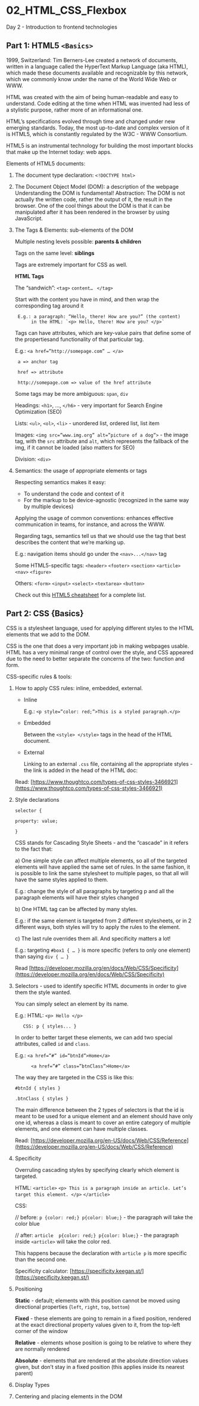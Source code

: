# 02_HTML_CSS_Flexbox
Day 2 - Introduction to frontend technologies



## Part 1: HTML5  `<Basics>`

1999, Switzerland: Tim Berners-Lee created a network of documents, written in a language called the HyperText Markup Language (aka HTML), which made these documents available and recognizable by this network, which we commonly know under the name of the World Wide Web or WWW.

HTML was created with the aim of being human-readable and easy to understand.
Code editing at the time when HTML was invented had less of a stylistic purpose, rather more of an informational one.

HTML’s specifications evolved through time and changed under new emerging standards. Today, the most up-to-date and complex version of it is HTML5, which is constantly regulated by the W3C - WWW Consortium.

HTML5 is an instrumental technology for building the most important blocks that make up the Internet today: web apps.

Elements of HTML5 documents:

1. The document type declaration: `<!DOCTYPE html>` 

2. The Document Object Model (DOM): a description of the webpage 
  Understanding the DOM is fundamental!
  Abstraction: The DOM is not actually the written code, rather the output of it, the result in the browser.
  One of the cool things about the DOM is that it can be manipulated after it has been rendered in the browser by using JavaScript.

3. The Tags & Elements: sub-elements of the DOM

	Multiple nesting levels possible: **parents & children**

	Tags on the same level: **siblings**



	Tags are extremely important for CSS as well.

	**HTML Tags**

	The “sandwich”:
	  `<tag>`
		 `content… `
	  `</tag>`

	Start with the content you have in mind, and then wrap the corresponding tag around it

		E.g.: a paragraph: “Hello, there! How are you?” (the content)
			 in the HTML: `<p> Hello, there! How are you? </p>`

	Tags can have attributes, which are key-value pairs that define some of the propertiesand functionality of that particular tag.

	E.g.: `<a href=”http://somepage.com” … </a>`

		a => anchor tag

		href => attribute

		http://somepage.com => value of the href attribute

	Some tags may be more ambiguous: `span`, `div`

	Headings: `<h1>`, …, `</h6>` - very important for Search Engine Optimization (SEO)

	Lists: `<ul>`, `<ol>`, `<li>` - unordered list, ordered list, list item

	Images: `<img src=”www.img.org” alt=”picture of a dog”>` - the image tag, with the `src` attribute and `alt`, which represents the 	fallback of the img, if it cannot be loaded (also matters for SEO)

	Division: `<div>`



4. Semantics: the usage of appropriate elements or tags

	Respecting semantics makes it easy:
	* To understand the code and context of it
	* For the markup to be device-agnostic (recognized in the same way by multiple devices)

	Applying the usage of common conventions: enhances effective communication in teams, for instance, and across the WWW.

	Regarding tags, semantics tell us that we should use the tag that best describes the content that we’re marking up.

	E.g.: navigation items should go under the `<nav>...</nav>` tag

	Some HTML5-specific tags:
	`<header>`
	`<footer>`
	`<section>`
	`<article>`
	`<nav>`
	`<figure>`

	Others:
	`<form>`
	`<input>`
	`<select>`
	`<textarea>`
	`<button>`

	Check out this [HTML5 cheatsheet](https://websitesetup.org/HTML5-cheat-sheet.pdf) for a complete list.

## Part 2: CSS {Basics}
CSS is a stylesheet language, used for applying different styles to the HTML elements that we add to the DOM.

CSS is the one that does a very important job in making webpages usable. HTML has a very minimal range of control over the style, and CSS appeared due to the need to better separate the concerns of the two: function and form.


CSS-specific rules & tools:
1. How to apply CSS rules: inline, embedded, external.

	* Inline

		E.g.: `<p style=”color: red;”>This is a styled paragraph.</p>`

	* Embedded

		Between the `<style> </style>` tags in the head of the HTML document.	

	* External 

		Linking to an external `.css` file, containing all the appropriate styles - the link is added in the head of the HTML doc: 

		<link rel="stylesheet" href="style.css">

	Read:	[https://www.thoughtco.com/types-of-css-styles-3466921](https://www.thoughtco.com/types-of-css-styles-3466921)

2. Style declarations

	`selector {`

	  `property: value;`

	`}`



	CSS stands for Cascading Style Sheets - and the “cascade” in it refers to the fact that:

	a) One simple style can affect multiple elements, so all of the targeted elements will have applied the same set of rules. In the 	  same fashion, it is possible to link the same stylesheet to multiple pages, so that all will have the same styles applied to them.

	E.g.: change the style of all paragraphs by targeting p and all the paragraph elements will have their styles changed


	b) One HTML tag can be affected by many styles.

	E.g.: if the same element is targeted from 2 different stylesheets, or in 2 different ways, both styles will try to apply the 		rules to the element.


	c) The last rule overrides them all. And specificity matters a lot! 

	E.g.: targeting `#box1 { … }` is more specific (refers to only one element) than saying `div { … }`


	Read [https://developer.mozilla.org/en/docs/Web/CSS/Specificity](https://developer.mozilla.org/en/docs/Web/CSS/Specificity)


3. Selectors - used to identify specific HTML documents in order to give them the style wanted. 

	You can simply select an element by its name.


	E.g.: 
		HTML: `<p> Hello </p>`
	        
	      CSS: p { styles... }


	In order to better target these elements, we can add two special attributes, called `id` and `class`.

	E.g.: `<a href=”#” id=”btnId”>Home</a>`
     
     	     <a href=”#” class=”btnClass”>Home</a>


	The way they are targeted in the CSS is like this:

	`#btnId { styles }`

	`.btnClass { styles }`

	The main difference between the 2 types of selectors is that the id is meant to be used for a unique element and an element should have only one id, whereas a class is meant to cover an entire category of multiple elements, and one element can have multiple classes.

	Read: [https://developer.mozilla.org/en-US/docs/Web/CSS/Reference](https://developer.mozilla.org/en-US/docs/Web/CSS/Reference)


4. Specificity

	Overruling cascading styles by specifying clearly which element is targeted.

	HTML:
	`<article>`
		`<p> This is a paragraph inside an article. Let’s target this element. </p>`
	`</article>`

	CSS:

	// before:  `p {color: red;} p{color: blue;}` - the paragraph will take the color blue

	// after: `article  p{color: red;} p{color: blue;}` - the paragraph inside `<article>` will take the color red.


	This happens because the declaration with `article p` is more specific than the second one.

	Specificity calculator: [https://specificity.keegan.st/](https://specificity.keegan.st/)




5. Positioning 

	**Static** - default; elements with this position cannot be moved using directional properties (`left`, `right`, `top`, `bottom`)

	**Fixed** - these elements are going to remain in a fixed position, rendered at the exact directional property values given to it, from the top-left corner of the window

	**Relative** - elements whose position is going to be relative to where they are normally rendered

	**Absolute** - elements that are rendered at the absolute direction values given, but don’t stay in a fixed position (this applies inside its nearest parent)




6. Display Types




7. Centering and placing elements in the DOM

